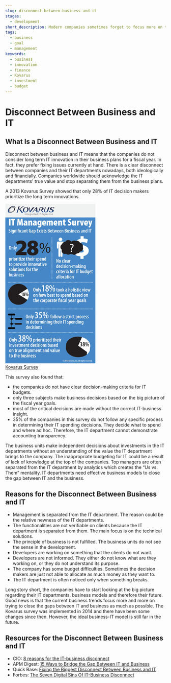 ```yaml
---
slug: disconnect-between-business-and-it
stages:
  - development
short_description: Modern companies sometimes forget to focus more on the long term IT innovations. They make critical financial decisions without the correct IT-business insight.
tags:
  - business
  - goal
  - management
keywords:
  - business
  - innovation
  - finance
  - Kovarus
  - investment
  - budget
---
```


# Disconnect Between Business and IT

## What Is a Disconnect Between Business and IT

Disconnect between business and IT means that the companies do not consider long term IT innovation in their business plans for a fiscal year. In fact, they prefer fixing issues currently at hand. There is a clear disconnect between companies and their IT departments nowadays, both ideologically and financially. Companies worldwide should acknowledge the IT departments' true value and stop separating them from the business plans.

A 2013 Kovarus Survey showed that only 28% of IT decision makers prioritize the long term innovations.

![Kovarus Survey](/files/business-it.png)  
[Kovarus Survey](https://www.prnewswire.com/news-releases/kovarus-survey-significant-gap-exists-between-business-and-it-204544541.html)

This survey also found that:

- the companies do not have clear decision-making criteria for IT budgets.
- only three subjects make business decisions based on the big picture of the fiscal year goals.
- most of the critical decisions are made without the correct IT-business insight.
- 35% of the companies in this survey do not follow any specific process in determining their IT spending decisions. They decide what to spend and where ad hoc. Therefore, the IT department cannot demonstrate accounting transparency.

The business units make independent decisions about investments in the IT departments without an understanding of the value the IT department brings to the company. The inappropriate budgeting for IT could be a result of lack of knowledge at the top of the companies. Top managers are often separated from the IT department by analytics which creates the “Us vs. Them” mentality. IT departments need effective business models to close the gap between IT and the business.

## Reasons for the Disconnect Between Business and IT

- Management is separated from the IT department. The reason could be the relative newness of the IT departments.
- The functionalities are not verifiable on clients because the IT department is separated from them. The main focus is on the technical solutions.
- The principle of business is not fulfilled. The business units do not see the sense in the development.
- Developers are working on something that the clients do not want.
- Developers are not informed. They either do not know what are they working on, or they do not understand its purpose.
- The company has some budget difficulties. Sometimes the decision makers are just not able to allocate as much money as they want to.
- The IT department is often noticed only when something breaks.

Long story short, the companies have to start looking at the big picture regarding their IT departments, business models and therefore their future. Good news is that the current business trends focus more and more on trying to close the gaps between IT and business as much as possible. The Kovarus survey was implemented in 2014 and there have been some changes since then. However, the ideal business-IT model is still far in the future.

## Resources for the Disconnect Between Business and IT

- CIO: [8 reasons for the IT-business disconnect](https://www.cio.com/article/3232099/8-reasons-for-the-it-business-disconnect.html)
- APM Digest: [15 Ways to Bridge the Gap Between IT and Business](https://www.apmdigest.com/apm-bridge-gap-between-it-and-business)
- Quick Base: [Fixing the Biggest Disconnect Between Business and IT](https://www.quickbase.com/blog/fixing-the-biggest-disconnect-between-business-and-it)
- Forbes: [The Seven Digital Sins Of IT-Business Disconnect](https://www.forbes.com/sites/forbestechcouncil/2018/10/12/the-seven-digital-sins-of-it-business-disconnect/#2ac9e9f26c9f)
